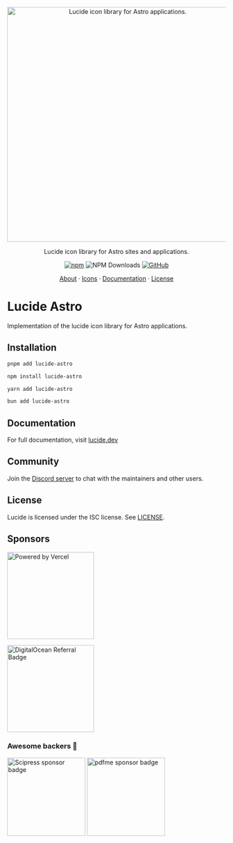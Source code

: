 <p align="center">
  <a href="https://github.com/lucide-icons/lucide">
    <img src="https://lucide.dev/package-logos/lucide-astro.svg" alt="Lucide icon library for Astro applications." width="540">
  </a>
</p>

<p align="center">
Lucide icon library for Astro sites and applications.
</p>

<div align="center">

[![npm](https://img.shields.io/npm/v/lucide-astro?color=blue)](https://www.npmjs.com/package/lucide-astro)
![NPM Downloads](https://img.shields.io/npm/dw/lucide-astro)
[![GitHub](https://img.shields.io/github/license/lucide-icons/lucide)](https://lucide.dev/license)

</div>

<p align="center">
  <a href="https://lucide.dev/guide/">About</a>
  ·
  <a href="https://lucide.dev/icons/">Icons</a>
  ·
  <a href="https://lucide.dev/guide/packages/lucide-astro">Documentation</a>
  ·
  <a href="https://lucide.dev/license">License</a>
</p>

# Lucide Astro

Implementation of the lucide icon library for Astro applications.

## Installation

```sh
pnpm add lucide-astro
```

```sh
npm install lucide-astro
```

```sh
yarn add lucide-astro
```

```sh
bun add lucide-astro
```

## Documentation

For full documentation, visit [lucide.dev](https://lucide.dev/guide/packages/lucide-astro)

## Community

Join the [Discord server](https://discord.gg/EH6nSts) to chat with the maintainers and other users.

## License

Lucide is licensed under the ISC license. See [LICENSE](https://lucide.dev/license).

## Sponsors

<a href="https://vercel.com?utm_source=lucide&utm_campaign=oss">
  <img src="https://lucide.dev/vercel.svg" alt="Powered by Vercel" width="200" />
</a>

<a href="https://www.digitalocean.com/?refcode=b0877a2caebd&utm_campaign=Referral_Invite&utm_medium=Referral_Program&utm_source=badge"><img src="https://lucide.dev/digitalocean.svg" width="200" alt="DigitalOcean Referral Badge" /></a>

### Awesome backers 🍺

<a href="https://www.scipress.io?utm_source=lucide"><img src="https://lucide.dev/sponsors/scipress.svg" width="180" alt="Scipress sponsor badge" /></a>
<a href="https://github.com/pdfme/pdfme"><img src="https://lucide.dev/sponsors/pdfme.svg" width="180" alt="pdfme sponsor badge" /></a>
